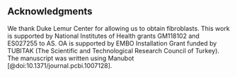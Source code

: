 ## Acknowledgments

We thank Duke Lemur Center for allowing us to obtain fibroblasts.
This work is supported by National Institutes of Health grants GM118102 and ES027255 to AS.
OA is supported by EMBO Installation Grant funded by TUBITAK (The Scientific and Technological Research Council of Turkey).
The manuscript was written using Manubot [@doi:10.1371/journal.pcbi.1007128].